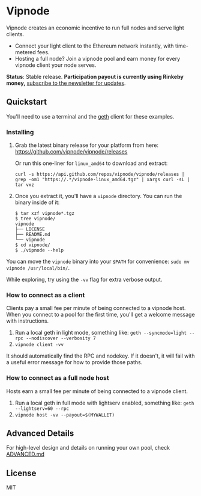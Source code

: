 # Vipnode

Vipnode creates an economic incentive to run full nodes and serve light clients.

* Connect your light client to the Ethereum network instantly, with time-metered fees. 
* Hosting a full node? Join a vipnode pool and earn money for every vipnode client your node serves.

**Status**: Stable release. **Participation payout is currently using Rinkeby money,** [subscribe to the newsletter for updates](https://tinyletter.com/vipnode).

## Quickstart

You'll need to use a terminal and the [geth](https://geth.ethereum.org/downloads/) client for these examples.

### Installing

1. Grab the latest binary release for your platform from here: https://github.com/vipnode/vipnode/releases
   
   Or run this one-liner for `linux_amd64` to download and extract:
   
   ```
   curl -s https://api.github.com/repos/vipnode/vipnode/releases | grep -om1 "https://.*/vipnode-linux_amd64.tgz" | xargs curl -sL | tar vxz
   ```

2. Once you extract it, you'll have a `vipnode` directory. You can run the binary inside of it:
   
   ```
   $ tar xzf vipnode*.tgz
   $ tree vipnode/
   vipnode
   ├── LICENSE
   ├── README.md
   └── vipnode
   $ cd vipnode/
   $ ./vipnode --help
   ```

You can move the `vipnode` binary into your `$PATH` for convenience: `sudo mv vipnode /usr/local/bin/`.

While exploring, try using the `-vv` flag for extra verbose output.


### How to connect as a client

Clients pay a small fee per minute of being connected to a vipnode host. When you connect to a pool for the first time, you'll get a welcome message with instructions.

1. Run a local geth in light mode, something like:
    `geth --syncmode=light --rpc --nodiscover --verbosity 7`
2. `vipnode client -vv`

It should automatically find the RPC and nodekey. If it doesn't, it will fail with a useful error message for how to provide those paths.


### How to connect as a full node host

Hosts earn a small fee per minute of being connected to a vipnode client.

1. Run a local geth in full mode with lightserv enabled, something like:
    `geth --lightserv=60 --rpc`
2. `vipnode host -vv --payout=$(MYWALLET)`


## Advanced Details

For high-level design and details on running your own pool, check [ADVANCED.md](https://github.com/vipnode/vipnode/blob/master/ADVANCED.md)


## License

MIT
